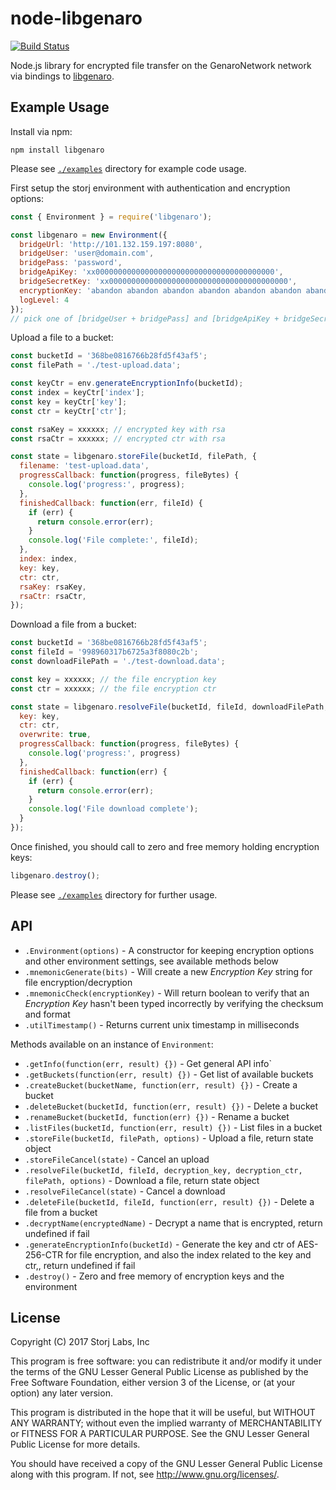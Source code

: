 # node-libgenaro

[![Build Status](https://travis-ci.org/GenaroNetwork/node-libgenaro.svg?branch=master)](https://travis-ci.org/GenaroNetwork/node-libgenaro)

Node.js library for encrypted file transfer on the GenaroNetwork network via bindings to [libgenaro](https://github.com/GenaroNetwork/libgenaro).

## Example Usage

Install via npm:
```
npm install libgenaro
```

Please see [`./examples`](/examples) directory for example code usage.

First setup the storj environment with authentication and encryption options:

```js
const { Environment } = require('libgenaro');

const libgenaro = new Environment({
  bridgeUrl: 'http://101.132.159.197:8080',
  bridgeUser: 'user@domain.com',
  bridgePass: 'password',
  bridgeApiKey: 'xx0000000000000000000000000000000000000000',
  bridgeSecretKey: 'xx0000000000000000000000000000000000000000',
  encryptionKey: 'abandon abandon abandon abandon abandon abandon abandon abandon abandon abandon abandon about',
  logLevel: 4
});
// pick one of [bridgeUser + bridgePass] and [bridgeApiKey + bridgeSecretKey]
```

Upload a file to a bucket:
```js
const bucketId = '368be0816766b28fd5f43af5';
const filePath = './test-upload.data';

const keyCtr = env.generateEncryptionInfo(bucketId);
const index = keyCtr['index'];
const key = keyCtr['key'];
const ctr = keyCtr['ctr'];

const rsaKey = xxxxxx; // encrypted key with rsa
const rsaCtr = xxxxxx; // encrypted ctr with rsa

const state = libgenaro.storeFile(bucketId, filePath, {
  filename: 'test-upload.data',
  progressCallback: function(progress, fileBytes) {
    console.log('progress:', progress);
  },
  finishedCallback: function(err, fileId) {
    if (err) {
      return console.error(err);
    }
    console.log('File complete:', fileId);
  },
  index: index,
  key: key,
  ctr: ctr,
  rsaKey: rsaKey,
  rsaCtr: rsaCtr,
});

```

Download a file from a bucket:

```js
const bucketId = '368be0816766b28fd5f43af5';
const fileId = '998960317b6725a3f8080c2b';
const downloadFilePath = './test-download.data';

const key = xxxxxx; // the file encryption key
const ctr = xxxxxx; // the file encryption ctr

const state = libgenaro.resolveFile(bucketId, fileId, downloadFilePath, {
  key: key,
  ctr: ctr,
  overwrite: true,
  progressCallback: function(progress, fileBytes) {
    console.log('progress:', progress)
  },
  finishedCallback: function(err) {
    if (err) {
      return console.error(err);
    }
    console.log('File download complete');
  }
});
```

Once finished, you should call to zero and free memory holding encryption keys:

```js
libgenaro.destroy();
```

Please see [`./examples`](/examples) directory for further usage.

## API

- `.Environment(options)` - A constructor for keeping encryption options and other environment settings, see available methods below
- `.mnemonicGenerate(bits)` - Will create a new *Encryption Key* string for file encryption/decryption
- `.mnemonicCheck(encryptionKey)` - Will return boolean to verify that an *Encryption Key* hasn't been typed incorrectly by verifying the checksum and format
- `.utilTimestamp()` - Returns current unix timestamp in milliseconds

Methods available on an instance of `Environment`:

- `.getInfo(function(err, result) {})` - Get general API info`
- `.getBuckets(function(err, result) {})` - Get list of available buckets
- `.createBucket(bucketName, function(err, result) {})` - Create a bucket
- `.deleteBucket(bucketId, function(err, result) {})` - Delete a bucket
- `.renameBucket(bucketId, function(err) {})` - Rename a bucket
- `.listFiles(bucketId, function(err, result) {})` - List files in a bucket
- `.storeFile(bucketId, filePath, options)` - Upload a file, return state object
- `.storeFileCancel(state)` - Cancel an upload
- `.resolveFile(bucketId, fileId, decryption_key, decryption_ctr, filePath, options)` - Download a file, return state object
- `.resolveFileCancel(state)` - Cancel a download
- `.deleteFile(bucketId, fileId, function(err, result) {})` - Delete a file from a bucket
- `.decryptName(encryptedName)` - Decrypt a name that is encrypted, return undefined if fail
- `.generateEncryptionInfo(bucketId)` - Generate the key and ctr of AES-256-CTR for file encryption, and also the index related to the key and ctr,, return undefined if fail
- `.destroy()` - Zero and free memory of encryption keys and the environment


## License

Copyright (C) 2017 Storj Labs, Inc

This program is free software: you can redistribute it and/or modify
it under the terms of the GNU Lesser General Public License as published by
the Free Software Foundation, either version 3 of the License, or
(at your option) any later version.

This program is distributed in the hope that it will be useful,
but WITHOUT ANY WARRANTY; without even the implied warranty of
MERCHANTABILITY or FITNESS FOR A PARTICULAR PURPOSE.  See the
GNU Lesser General Public License for more details.

You should have received a copy of the GNU Lesser General Public License
along with this program.  If not, see <http://www.gnu.org/licenses/>.
